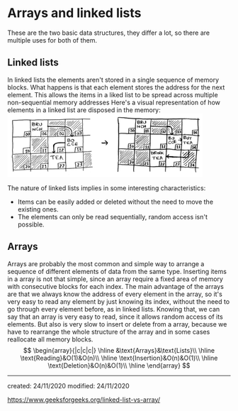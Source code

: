 # Arrays and linked lists
These are the two basic data structures, they differ a lot, so there are multiple uses for both of them.

## Linked lists
In linked lists the elements aren't stored in a single sequence of memory blocks. What happens is that each element stores the address for the next element. This allows the items in a liked list to be spread across multiple non-sequential memory addresses
Here's a visual representation of how elements in a linked list are disposed in the memory:
![](../Attachments/IPA/linkedlist.png)

The nature of linked lists implies in some interesting characteristics:
- Items can be easily added or deleted without the need to move the existing ones.
- The elements can only be read sequentially, random access isn't possible.

## Arrays
Arrays are probably the most common and simple way to arrange a sequence of different elements of data from the same type. Inserting items in a array is not that simple, since an array require a fixed area of memory with consecutive blocks for each index. The main advantage of the arrays are that we always know the address of every element in the array, so it's very easy to read any element by just knowing its index, without the need to go through every element before, as in linked lists.
Knowing that, we can say that an array is very easy to read, since it allows random access of its elements. But also is very slow to insert or delete from a array, because we have to rearrange the whole structure of the array and in some cases reallocate all memory blocks.
$$
\begin{array}{|c|c|c|}
\hline
&\text{Arrays}&\text{Lists}\\
\hline
\text{Reading}&O(1)&O(n)\\
\hline
\text{Insertion}&O(n)&O(1)\\
\hline
\text{Deletion}&O(n)&O(1)\\
\hline
\end{array}
$$

---

created: 24/11/2020
modified: 24/11/2020

https://www.geeksforgeeks.org/linked-list-vs-array/